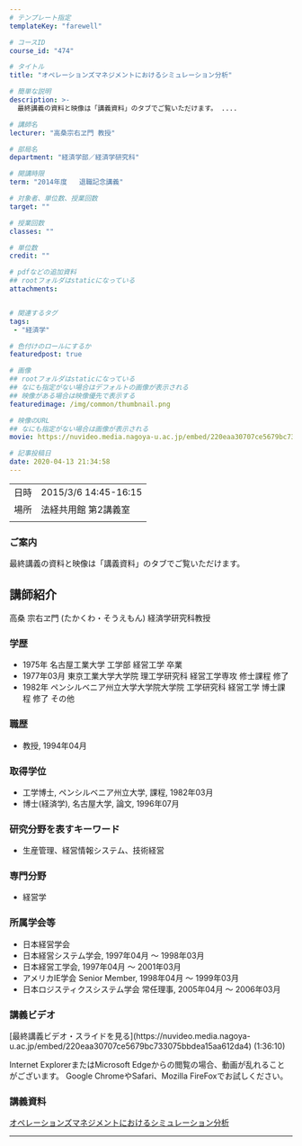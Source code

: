 ```yaml
---
# テンプレート指定
templateKey: "farewell"

# コースID
course_id: "474"

# タイトル
title: "オペレーションズマネジメントにおけるシミュレーション分析"

# 簡単な説明
description: >-
  最終講義の資料と映像は「講義資料」のタブでご覧いただけます。 ....

# 講師名
lecturer: "高桑宗右ヱ門 教授"

# 部局名
department: "経済学部／経済学研究科"

# 開講時限
term: "2014年度	退職記念講義"

# 対象者、単位数、授業回数
target: ""

# 授業回数
classes: ""

# 単位数
credit: ""

# pdfなどの追加資料
## rootフォルダはstaticになっている
attachments:


# 関連するタグ
tags:
 - "経済学"

# 色付けのロールにするか
featuredpost: true

# 画像
## rootフォルダはstaticになっている
## なにも指定がない場合はデフォルトの画像が表示される
## 映像がある場合は映像優先で表示する
featuredimage: /img/common/thumbnail.png

# 映像のURL
## なにも指定がない場合は画像が表示される
movie: https://nuvideo.media.nagoya-u.ac.jp/embed/220eaa30707ce5679bc733075bbdea15aa612da4

# 記事投稿日
date: 2020-04-13 21:34:58
---
```


|   |   |
|---|---|
| 日時 | 2015/3/6  14:45-16:15 |
| 場所 | 法経共用館 第2講義室 |
|   |   |


### ご案内

最終講義の資料と映像は「講義資料」のタブでご覧いただけます。


## 講師紹介

高桑 宗右ヱ門 (たかくわ・そうえもん) 経済学研究科教授

### 学歴

* 1975年 名古屋工業大学 工学部 経営工学 卒業
* 1977年03月 東京工業大学大学院 理工学研究科 経営工学専攻 修士課程 修了
* 1982年 ペンシルベニア州立大学大学院大学院 工学研究科 経営工学 博士課程 修了 その他

### 職歴

* 教授, 1994年04月

### 取得学位

* 工学博士, ペンシルベニア州立大学, 課程, 1982年03月
* 博士(経済学), 名古屋大学, 論文, 1996年07月

### 研究分野を表すキーワード

* 生産管理、経営情報システム、技術経営

### 専門分野

* 経営学

### 所属学会等

* 日本経営学会
* 日本経営システム学会, 1997年04月 ～ 1998年03月
* 日本経営工学会, 1997年04月 ～ 2001年03月
* アメリカIE学会 Senior Member, 1998年04月 ～ 1999年03月
* 日本ロジスティクスシステム学会 常任理事, 2005年04月 ～ 2006年03月


### 講義ビデオ

<!--
<a href=https://nuvideo.media.nagoya-u.ac.jp/embed/220eaa30707ce5679bc733075bbdea15aa612da4 target="blank">最終講義ビデオ・スライドを見る (新しいウィンドウが開きます)</a>--> [最終講義ビデオ・スライドを見る](https://nuvideo.media.nagoya-u.ac.jp/embed/220eaa30707ce5679bc733075bbdea15aa612da4) (1:36:10)


Internet ExplorerまたはMicrosoft Edgeからの閲覧の場合、動画が乱れることがございます。
Google ChromeやSafari、Mozilla FireFoxでお試しください。

### 講義資料

[オペレーションズマネジメントにおけるシミュレーション分析](https://ocw.nagoya-u.jp/files/474/Takakuwasensei.pdf) 

-----